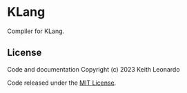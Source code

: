 # KLang

Compiler for KLang.

## License

Code and documentation Copyright (c) 2023 Keith Leonardo

Code released under the [MIT License](https://choosealicense.com/licenses/mit/).
